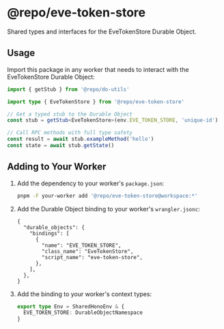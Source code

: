 # @repo/eve-token-store

Shared types and interfaces for the EveTokenStore Durable Object.

## Usage

Import this package in any worker that needs to interact with the EveTokenStore Durable Object:

```typescript
import { getStub } from '@repo/do-utils'

import type { EveTokenStore } from '@repo/eve-token-store'

// Get a typed stub to the Durable Object
const stub = getStub<EveTokenStore>(env.EVE_TOKEN_STORE, 'unique-id')

// Call RPC methods with full type safety
const result = await stub.exampleMethod('hello')
const state = await stub.getState()
```

## Adding to Your Worker

1. Add the dependency to your worker's `package.json`:

   ```bash
   pnpm -F your-worker add '@repo/eve-token-store@workspace:*'
   ```

2. Add the Durable Object binding to your worker's `wrangler.jsonc`:

   ```jsonc
   {
     "durable_objects": {
       "bindings": [
         {
           "name": "EVE_TOKEN_STORE",
           "class_name": "EveTokenStore",
           "script_name": "eve-token-store",
         },
       ],
     },
   }
   ```

3. Add the binding to your worker's context types:
   ```typescript
   export type Env = SharedHonoEnv & {
     EVE_TOKEN_STORE: DurableObjectNamespace
   }
   ```
